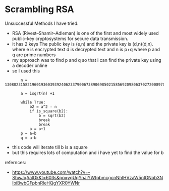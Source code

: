 # Scrambling RSA

Unsuccessful Methods I have tried:
- RSA (Rivest–Shamir–Adleman) is one of the first and most widely used public-key cryptosystems for secure data transmission.
- it has 2 keys The public key is (e,n) and the private key is (d,n)(d,n). where e is encrypted text d is decrypted text and n is p+q where p and q are prime numbers
- my approach was to find p and q so that i can find the private key using a decoder online
- so I used this
 ```
        n = 130802315821960193603939240623379006738906985021585692098063702720089709228180178839930929895948198817441905689815097585158321423011719683310659938758030593320823678893867375733797431546081969504909062355893631690605401059602402466302563317494088761130193280123171916485191930178704913584198513194852004613993

        a = isqrt(n) +1
        
        while True:
            b2 = a^2 - n
            if is_square(b2):
                b = sqrt(b2)
                break
                break
            a = a+1
        p = a+b
        q = a-b
 ```
- this code will iterate till b is a square
- but this requires lots of computation and i have yet to find the value for b

refernces: 
- https://www.youtube.com/watch?v=-ShwJqAalOk&t=603s&pp=ygUqYnJlYWtpbmcgcnNhIHVzaW5nIGNob3NlbiBwbGFpbnRleHQgYXR0YWNr